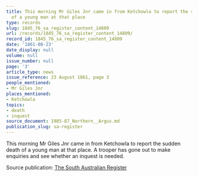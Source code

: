 ```yaml
---
title: This morning Mr Giles Jnr came in from Ketchowla to report the sudden death
  of a young man at that place
type: records
slug: 1845_76_sa_register_content_14809
url: /records/1845_76_sa_register_content_14809/
record_id: 1845_76_sa_register_content_14809
date: '1861-08-23'
date_display: null
volume: null
issue_number: null
page: '3'
article_type: news
issue_reference: 23 August 1861, page 3
people_mentioned:
- Mr Giles Jnr
places_mentioned:
- Ketchowla
topics:
- death
- inquest
source_document: 1985-87_Northern__Argus.md
publication_slug: sa-register
---
```


This morning Mr Giles Jnr came in from Ketchowla to report the sudden death of a young man at that place.  A trooper has gone out to make enquiries and see whether an inquest is needed.

Source publication: [The South Australian Register](/publications/sa-register/)
